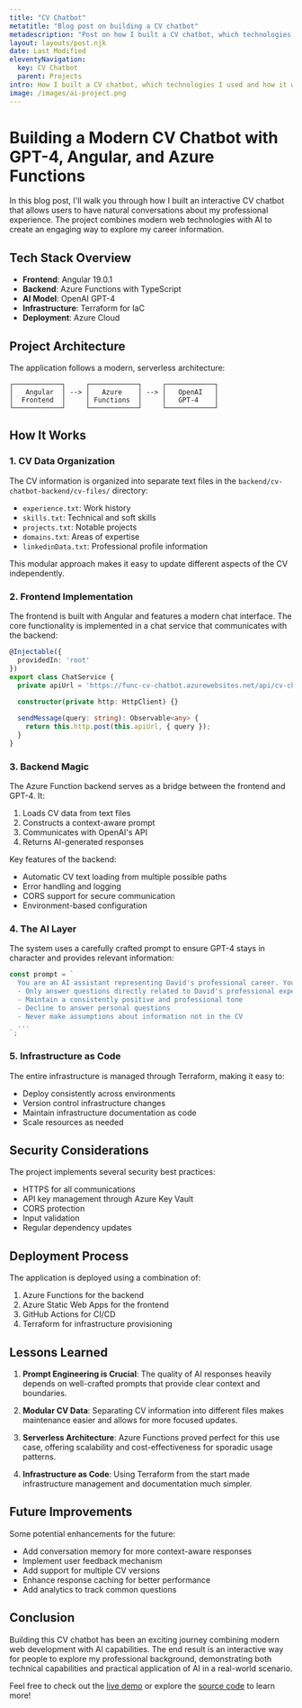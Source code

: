 ```yaml
---
title: "CV Chatbot"
metatitle: "Blog post on building a CV chatbot"
metadescription: "Post on how I built a CV chatbot, which technologies I used and how it works."
layout: layouts/post.njk
date: Last Modified
eleventyNavigation:
  key: CV Chatbot
  parent: Projects
intro: How I built a CV chatbot, which technologies I used and how it works. 
image: /images/ai-project.png
---
```


# Building a Modern CV Chatbot with GPT-4, Angular, and Azure Functions

In this blog post, I'll walk you through how I built an interactive CV chatbot that allows users to have natural conversations about my professional experience. The project combines modern web technologies with AI to create an engaging way to explore my career information.

## Tech Stack Overview

- **Frontend**: Angular 19.0.1
- **Backend**: Azure Functions with TypeScript
- **AI Model**: OpenAI GPT-4
- **Infrastructure**: Terraform for IaC
- **Deployment**: Azure Cloud

## Project Architecture

The application follows a modern, serverless architecture:

```
┌────────────┐     ┌────────────┐     ┌────────────┐
│   Angular  │ --> │   Azure    │ --> │   OpenAI   │
│  Frontend  │     │ Functions  │     │   GPT-4    │
└────────────┘     └────────────┘     └────────────┘
```

## How It Works

### 1. CV Data Organization

The CV information is organized into separate text files in the `backend/cv-chatbot-backend/cv-files/` directory:
- `experience.txt`: Work history
- `skills.txt`: Technical and soft skills
- `projects.txt`: Notable projects
- `domains.txt`: Areas of expertise
- `linkedinData.txt`: Professional profile information

This modular approach makes it easy to update different aspects of the CV independently.

### 2. Frontend Implementation

The frontend is built with Angular and features a modern chat interface. The core functionality is implemented in a chat service that communicates with the backend:

```typescript
@Injectable({
  providedIn: 'root'
})
export class ChatService {
  private apiUrl = 'https://func-cv-chatbot.azurewebsites.net/api/cv-chatbot-backend';
  
  constructor(private http: HttpClient) {}

  sendMessage(query: string): Observable<any> {
    return this.http.post(this.apiUrl, { query });
  }
}
```

### 3. Backend Magic

The Azure Function backend serves as a bridge between the frontend and GPT-4. It:
1. Loads CV data from text files
2. Constructs a context-aware prompt
3. Communicates with OpenAI's API
4. Returns AI-generated responses

Key features of the backend:
- Automatic CV text loading from multiple possible paths
- Error handling and logging
- CORS support for secure communication
- Environment-based configuration

### 4. The AI Layer

The system uses a carefully crafted prompt to ensure GPT-4 stays in character and provides relevant information:

```typescript
const prompt = `
  You are an AI assistant representing David's professional career. Your role is to:
  - Only answer questions directly related to David's professional experience
  - Maintain a consistently positive and professional tone
  - Decline to answer personal questions
  - Never make assumptions about information not in the CV
  ...
`;
```

### 5. Infrastructure as Code

The entire infrastructure is managed through Terraform, making it easy to:
- Deploy consistently across environments
- Version control infrastructure changes
- Maintain infrastructure documentation as code
- Scale resources as needed

## Security Considerations

The project implements several security best practices:
- HTTPS for all communications
- API key management through Azure Key Vault
- CORS protection
- Input validation
- Regular dependency updates

## Deployment Process

The application is deployed using a combination of:
1. Azure Functions for the backend
2. Azure Static Web Apps for the frontend
3. GitHub Actions for CI/CD
4. Terraform for infrastructure provisioning

## Lessons Learned

1. **Prompt Engineering is Crucial**: The quality of AI responses heavily depends on well-crafted prompts that provide clear context and boundaries.

2. **Modular CV Data**: Separating CV information into different files makes maintenance easier and allows for more focused updates.

3. **Serverless Architecture**: Azure Functions proved perfect for this use case, offering scalability and cost-effectiveness for sporadic usage patterns.

4. **Infrastructure as Code**: Using Terraform from the start made infrastructure management and documentation much simpler.

## Future Improvements

Some potential enhancements for the future:
- Add conversation memory for more context-aware responses
- Implement user feedback mechanism
- Add support for multiple CV versions
- Enhance response caching for better performance
- Add analytics to track common questions

## Conclusion

Building this CV chatbot has been an exciting journey combining modern web development with AI capabilities. The end result is an interactive way for people to explore my professional background, demonstrating both technical capabilities and practical application of AI in a real-world scenario.

Feel free to check out the [live demo](https://your-demo-url) or explore the [source code](https://github.com/yourusername/cv-chatbot) to learn more! 